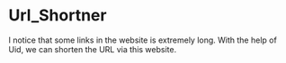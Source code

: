 # Url_Shortner

I notice that some links in the website is extremely long. With the help of Uid, we can shorten the URL via this website. 
